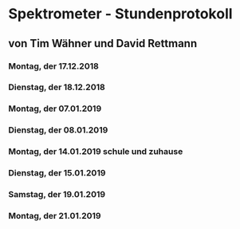 
# Spektrometer - Stundenprotokoll 

## von Tim Wähner und David Rettmann 

### Montag, der 17.12.2018
### Dienstag, der 18.12.2018
### Montag, der 07.01.2019
### Dienstag, der 08.01.2019
### Montag, der 14.01.2019 schule und zuhause 
### Dienstag, der 15.01.2019 
### Samstag, der 19.01.2019
### Montag, der 21.01.2019
